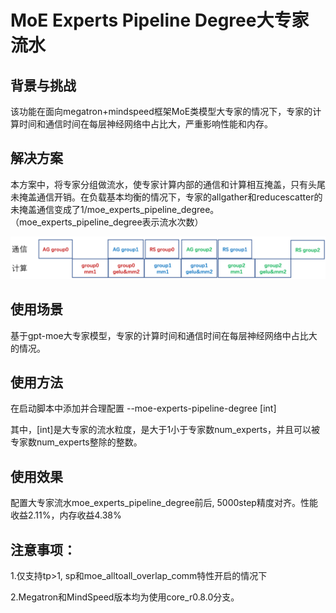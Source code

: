 # MoE Experts Pipeline Degree大专家流水

## 背景与挑战

该功能在面向megatron+mindspeed框架MoE类模型大专家的情况下，专家的计算时间和通信时间在每层神经网络中占比大，严重影响性能和内存。

## 解决方案

本方案中，将专家分组做流水，使专家计算内部的通信和计算相互掩盖，只有头尾未掩盖通信开销。在负载基本均衡的情况下，专家的allgather和reducescatter的未掩盖通信变成了1/moe_experts_pipeline_degree。（moe_experts_pipeline_degree表示流水次数）

![输入图片说明](../../sources/images/moe_experts_pipeline_degree.png)

## 使用场景

基于gpt-moe大专家模型，专家的计算时间和通信时间在每层神经网络中占比大的情况。

## 使用方法

在启动脚本中添加并合理配置 --moe-experts-pipeline-degree [int]

其中，[int]是大专家的流水粒度，是大于1小于专家数num_experts，并且可以被专家数num_experts整除的整数。

## 使用效果

配置大专家流水moe_experts_pipeline_degree前后, 5000step精度对齐。性能收益2.11%，内存收益4.38%

## 注意事项：

1.仅支持tp>1, sp和moe_alltoall_overlap_comm特性开启的情况下

2.Megatron和MindSpeed版本均为使用core_r0.8.0分支。